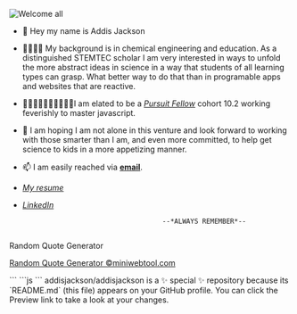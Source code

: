 ![Welcome all](https://as2.ftcdn.net/v2/jpg/05/31/67/91/1000_F_531679184_3VykZEvx3OvHKnLpl3TdaDYWT1hYjvc9.jpg)
- 🤪  Hey my name is Addis Jackson

- 👨‍👨‍👦‍👦 My background is in chemical engineering and education. As a distinguished STEMTEC scholar I am very interested in ways to unfold the more abstract ideas in science in a way that students of all learning types can grasp. What better way to do that than in programable apps and websites that are reactive.

- 👩🏾‍🤝‍🧑🏾👩🏾‍🤝‍🧑🏾I am elated to be a [*Pursuit Fellow*](http://pursuit.org) cohort 10.2 working feverishly to master javascript.

- 💞️  I am hoping I am not alone in this venture and look forward to working with those smarter than I am, and even more committed, to help get science to kids in a more appetizing manner.
 
- 📫  I am easily reached via [**email**](addisjackson@pursuit.org).
- [*My resume*](https://pursuit.instructure.com/files/2001/download?download_frd=1)
- [*LinkedIn*](https://www.linkedin.com/in/addis-jackson-37aa4117)

                                         --*ALWAYS REMEMBER*--

  ```html
<div class="miniwebtoolwidget" data-calculator="random-quote-generator" data-width="380">
    <div class="miniwebtoolh">Random Quote Generator</div>
    <p><a href="https://miniwebtool.com/random-quote-generator/" target="_blank">Random Quote Generator ©miniwebtool.com</a></p>
</div>
```
```js
<script async src="https://miniwebtool.com/embed.js?v=1"></script>
```
addisjackson/addisjackson is a ✨ special ✨ repository because its `README.md` (this file) appears on your GitHub profile.
You can click the Preview link to take a look at your changes.

